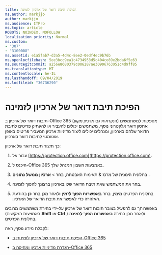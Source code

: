 ```yaml
---
title: הפיכת תיבת דואר של ארכיון לזמינה
ms.author: markjjo
author: markjjo
ms.audience: ITPro
ms.topic: article
ROBOTS: NOINDEX, NOFOLLOW
localization_priority: Normal
ms.custom:
- "307"
- "3100008"
ms.assetid: e1a5fab7-d3a5-4d4c-8ee2-0edf4ec9b76b
ms.openlocfilehash: 5ee3bcc9ea1c4734958d5c404ce89e2bda6f5e63
ms.sourcegitcommit: a256e8680379c006287ae30996763051c4d9ff85
ms.translationtype: MT
ms.contentlocale: he-IL
ms.lasthandoff: 09/04/2019
ms.locfileid: "36736290"
---
```

# <a name="enable-an-archive-mailbox"></a>הפיכת תיבת דואר של ארכיון לזמינה

תיבות דואר של ארכיון ב-Office 365 (הנקראות גם *ארכיון מקוון*) מספקות למשתמשים אחסון דואר אלקטרוני נוסף. משתמשים יכולים להעביר או להעתיק פריטים לתיבת הדואר שלהם בארכיון, ומנהלים יכולים ליצור מדיניות ארכיון המעביר פריטים באופן אוטומטי לתיבות דואר בארכיון.
  
כך תיצור תיבת דואר של ארכיון:
  
1. עבור אל [https://protection.office.com](https://protection.office.com).

2. היכנס ל-Office 365 באמצעות חשבון המנהל שלך.

3. בחלונית הימנית של מרכז &amp; תאימות האבטחה, בחר \> **ארכיון** **ממשל נתונים** .

4. בחר את המשתמש שאת תיבת הדואר שלו בארכיון ברצונך להפוך לזמינה.

5. בחלונית הפרטים מימין, בחר **באפשרות הפוך לזמין** ולאחר מכן בחר **כן** בהודעת האזהרה כדי לאפשר את תיבת הדואר של הארכיון.

באפשרותך גם להפעיל בצובר תיבות דואר של ארכיון על-ידי בחירת משתמשים מרובים (באמצעות המקשים **Shift** או **Ctrl** ) ולאחר מכן בחירה **באפשרות הפוך לזמינה** בחלונית הפרטים.
  
לקבלת מידע נוסף, ראה:
  
- [הפיכת תיבות דואר של ארכיון לזמינות ב-Office 365](https://docs.microsoft.com/office365/securitycompliance/enable-archive-mailboxes)

- [הגדרת מדיניות ארכיון ומחיקה ב-Office 365](https://docs.microsoft.com//office365/securitycompliance/set-up-an-archive-and-deletion-policy-for-mailboxes)
